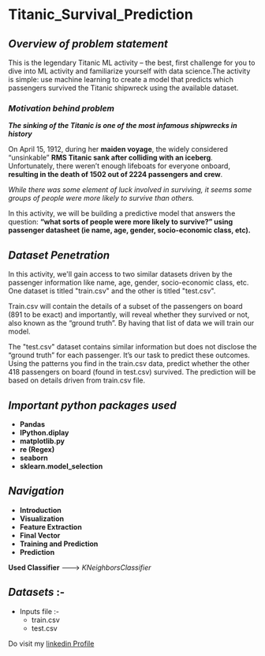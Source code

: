 # Titanic_Survival_Prediction

## _Overview of problem statement_
  This is the legendary Titanic ML activity – the best, first challenge for you to dive into ML activity and familiarize yourself with data science.The activity is simple: use machine learning to create a model that predicts which passengers survived the Titanic shipwreck using the available dataset.

### _Motivation behind problem_
**_The sinking of the Titanic is one of the most infamous shipwrecks in history_**
  
  On April 15, 1912, during her **maiden voyage**, the widely considered “unsinkable” **RMS Titanic sank after colliding with an iceberg**. Unfortunately, there weren’t enough lifeboats for everyone onboard, **resulting in the death of 1502 out of 2224 passengers and crew**.

_While there was some element of luck involved in surviving, it seems some groups of people were more likely to survive than others._

In this activity, we will be building a predictive model that answers the question: 
        **“what sorts of people were more likely to survive?” using passenger datasheet (ie name, age, gender, socio-economic class, etc).**
        
## _Dataset Penetration_
  In this activity, we'll gain access to two similar datasets driven by the passenger information like name, age, gender, socio-economic class, etc. One dataset is titled "train.csv" and the other is titled "test.csv".

Train.csv will contain the details of a subset of the passengers on board (891 to be exact) and importantly, will reveal whether they survived or not, also known as the “ground truth”. By having that list of data we will train our model.

The "test.csv" dataset contains similar information but does not disclose the “ground truth” for each passenger. It’s our task to predict these outcomes.
Using the patterns you find in the train.csv data, predict whether the other 418 passengers on board (found in test.csv) survived. The prediction will be based on details driven from train.csv file.

##

## _Important python packages used_
  - **Pandas**   
  - **IPython.diplay**   
  - **matplotlib.py**
  - **re (Regex)**
  - **seaborn**
  - **sklearn.model_selection**
 
## _Navigation_
  - **Introduction**
  - **Visualization**
  - **Feature Extraction**
  - **Final Vector**
  - **Training and Prediction**
  - **Prediction**
 
**Used Classifier** ---> _KNeighborsClassifier_

## _Datasets_ :-
   - Inputs file :-
        - train.csv
        - test.csv
    


Do visit my [linkedin Profile](https://www.linkedin.com/in/ilankhatir-elangovan-a55084145 "Linkdein Profile")

